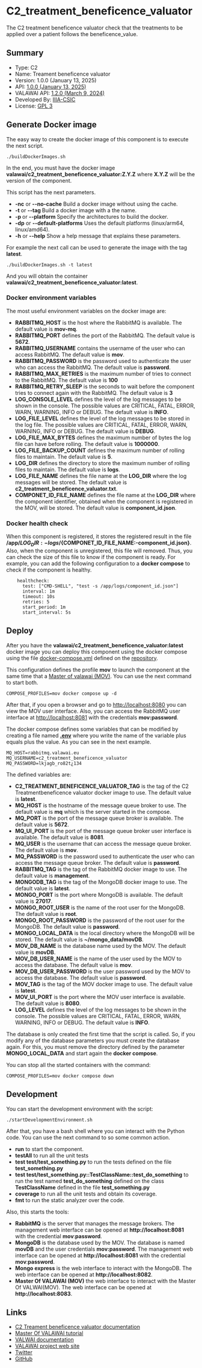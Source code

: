 # C2_treatment_beneficence_valuator

The C2 treatment beneficence valuator check that the treatments to be applied over
a patient follows the beneficence_value.

## Summary

 - Type: C2
 - Name: Treament beneficence valuator
 - Version: 1.0.0 (January 13, 2025)
 - API: [1.0.0 (January 13, 2025)](https://raw.githubusercontent.com/VALAWAI/C2_treatment_beneficence_valuator/ASYNCAPI_1.0.0/asyncapi.yml)
 - VALAWAI API: [1.2.0 (March 9, 2024)](https://raw.githubusercontent.com/valawai/MOV/ASYNCAPI_1.2.0/asyncapi.yml)
 - Developed By: [IIIA-CSIC](https://www.iiia.csic.es)
 - License: [GPL 3](LICENSE)


## Generate Docker image

The easy way to create the docker image of this component is to execute
the next script.
 
 ```
./buildDockerImages.sh
```

In the end, you must have the docker image **valawai/c2_treatment_beneficence_valuator:Z.Y.Z**
where **X.Y.Z** will be the version of the component. 

This script has the next parameters.

 * **-nc** or **--no-cache** Build a docker image without using the cache.
 * **-t <tag>** or **--tag <tag>** Build a docker image with a the **<tag>** name.
 * **-p <platforms>** or **--platform <platforms>** Specify the architectures to build the docker.
 * **-dp** or **--default-platforms** Uses the default platforms (linux/arm64, linux/amd64).
 * **-h** or **--help** Show a help message that explains these parameters.

For example the next call can be used to generate the image with the tag **latest**.

```
./buildDockerImages.sh -t latest
```

And you will obtain the container **valawai/c2_treatment_beneficence_valuator:latest**.


### Docker environment variables

The most useful environment variables on the docker image are:

 - **RABBITMQ_HOST** is the host where the RabbitMQ is available.
 The default value is **mov-mq**.
 - **RABBITMQ_PORT** defines the port of the RabbitMQ.
 The default value is **5672**.
 - **RABBITMQ_USERNAME** contains the username of the user who can access RabbitMQ.
 The default value is **mov**.
 - **RABBITMQ_PASSWORD** is the password used to authenticate the user who can access the RabbitMQ.
 The default value is **password**.
 - **RABBITMQ_MAX_RETRIES** is the maximum number of tries to connect to the RabbitMQ.
 The default value is **100**
 - **RABBITMQ_RETRY_SLEEP** is the seconds to wait before the component tries to connect again with the RabbitMQ.
 The default value is **3**
 - **LOG_CONSOLE_LEVEL** defines the level of the log messages to be shown in the console.
 The possible values are CRITICAL, FATAL, ERROR, WARN, WARNING, INFO or DEBUG. The default value is **INFO**.
 - **LOG_FILE_LEVEL** defines the level of the log messages to be stored in the log file.
 The possible values are CRITICAL, FATAL, ERROR, WARN, WARNING, INFO or DEBUG. The default value is **DEBUG**.
 - **LOG_FILE_MAX_BYTES** defines the maximum number of bytes the log file can have before rolling.
 The default value is **1000000**.
 - **LOG_FILE_BACKUP_COUNT** defines the maximum number of rolling files to maintain.
 The default value is **5**.
 - **LOG_DIR** defines the directory to store the maximum number of rolling files to maintain.
 The default value is **logs**.
 - **LOG_FILE_NAME** defines the file name at the **LOG_DIR** where the log messages will be stored.
 The default value is **c2_treatment_beneficence_valuator.txt**.
 - **COMPONET_ID_FILE_NAME** defines the file name at the **LOG_DIR** where the component identifier,
 obtained when the component is registered in the MOV, will be stored.
 The default value is **component_id.json**.
 

### Docker health check

When this component is registered, it stores the registered result in the file
**/app/${LOG_DIR:-logs}/${COMPONET_ID_FILE_NAME:-component_id.json}**. Also,
when the component is unregistered, this file will removed.  Thus, you can check
the size of this file to know if the component is ready. For example, you can add the following
configuration to a **docker compose** to check if the component is healthy.

```
    healthcheck:
      test: ["CMD-SHELL", "test -s /app/logs/component_id.json"]
      interval: 1m
      timeout: 10s
      retries: 5
      start_period: 1m
      start_interval: 5s
```


## Deploy

After you have the **valawai/c2_treatment_beneficence_valuator:latest** docker image you can deploy
this component using the docker compose using the file [docker-compose.yml](docker-compose.yml)
defined on the [repository](https://github.com/VALAWAI/C2_treatment_beneficence_valuator).

This configuration defines the profile **mov** to launch the component at the same time that a 
 [Master of valawai (MOV)](/tutorials/mov). You can use the next
command to start both.

```
COMPOSE_PROFILES=mov docker compose up -d
```

After that, if you open a browser and go to [http://localhost:8080](http://localhost:8080)
you can view the MOV user interface. Also, you can access the RabbitMQ user interface
at [http://localhost:8081](http://localhost:8081) with the credentials **mov:password**.

The docker compose defines some variables that can be modified by creating a file named
[**.env**](https://docs.docker.com/compose/environment-variables/env-file/) where 
you write the name of the variable plus equals plus the value.  As you can see in
the next example.

```
MQ_HOST=rabbitmq.valawai.eu
MQ_USERNAME=c2_treatment_beneficence_valuator
MQ_PASSWORD=lkjagb_ro82t¿134
```

The defined variables are:


 - **C2_TREATMENT_BENEFICENCE_VALUATOR_TAG** is the tag of the C2 Treatmentbeneficence 
 valuator docker image to use. The default value is **latest**.
 - **MQ_HOST** is the hostname of the message queue broker to use.
 The default value is **mq** which is the server started in the compose.
 - **MQ_PORT** is the port of the message queue broker is available.
 The default value is **5672**.
 - **MQ_UI_PORT** is the port of the message queue broker user interface is available.
 The default value is **8081**.
 - **MQ_USER** is the username that can access the message queue broker.
 The default value is **mov**.
 - **MQ_PASSWORD** is the password used to authenticate the user who can access the message queue broker.
 The default value is **password**.
 - **RABBITMQ_TAG** is the tag of the RabbitMQ docker image to use.
 The default value is **management**.
 - **MONGODB_TAG** is the tag of the MongoDB docker image to use.
 The default value is **latest**.
 - **MONGO_PORT** is the port where MongoDB is available.
 The default value is **27017**.
 - **MONGO_ROOT_USER** is the name of the root user for the MongoDB.
 The default value is **root**.
 - **MONGO_ROOT_PASSWORD** is the password of the root user for the MongoDB.
 The default value is **password**.
 - **MONGO_LOCAL_DATA** is the local directory where the MongoDB will be stored.
 The default value is **~/mongo_data/movDB**.
 - **MOV_DB_NAME** is the database name used by the MOV.
 The default value is **movDB**.
 - **MOV_DB_USER_NAME** is the name of the user used by the MOV to access the database.
 The default value is **mov**.
 - **MOV_DB_USER_PASSWORD** is the user password used by the MOV to access the database.
 The default value is **password**.
 - **MOV_TAG** is the tag of the MOV docker image to use.
 The default value is **latest**.
 - **MOV_UI_PORT** is the port where the MOV user interface is available.
 The default value is **8080**.
 - **LOG_LEVEL** defines the level of the log messages to be shown in the console.
 The possible values are CRITICAL, FATAL, ERROR, WARN, WARNING, INFO or DEBUG. The default value is **INFO**.


The database is only created the first time that the script is called. So, if you modify
any of the database parameters you must create the database again. For this, you must
remove the directory defined by the parameter **MONGO_LOCAL_DATA** and start again
the **docker compose**.

You can stop all the started containers with the command:

```
COMPOSE_PROFILES=mov docker compose down
```
  
## Development

You can start the development environment with the script:

```shell script
./startDevelopmentEnvironment.sh
```

After that, you have a bash shell where you can interact with the Python code. You can use the next command
to so some common action.

* **run** to start the component.
* **testAll** to run all the unit tests
* **test test/test_something.py** to run the tests defined on the file **test_something.py**
* **test test/test_something.py::TestClassName::test_do_something** to run the test named **test_do_something** defined on the class **TestClassName** defined in the file **test_something.py**
* **coverage** to run all the unit tests and obtain its coverage.
* **fmt** to run the static analyzer over the code.

Also, this starts the tools:

 * **RabbitMQ** is the server that manages the message brokers.
 The management web interface can be opened at **http://localhost:8081** with the credential
 **mov**:**password**.
 * **MongoDB** is the database used by the MOV. The database is named **movDB** and the user credentials **mov:password**.
 The management web interface can be opened at **http://localhost:8081** with the credential
 **mov**:**password**.
 * **Mongo express** is the web interface to interact with the MongoDB. The web interface
 can be opened at **http://localhost:8082**.
 * **Master Of VALAWAI (MOV)** the web interface to interact with the Master Of VALWAI(MOV). The web interface
 can be opened at **http://localhost:8083**.


## Links

 - [C2 Treament beneficence valuator documentation](https://valawai.github.io/docs/components/C2/treatment_beneficence_valuator)
 - [Master Of VALAWAI tutorial](https://valawai.github.io/docs/tutorials/mov)
 - [VALWAI documentation](https://valawai.github.io/docs/)
 - [VALAWAI project web site](https://valawai.eu/)
 - [Twitter](https://twitter.com/ValawaiEU)
 - [GitHub](https://github.com/VALAWAI)
 